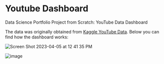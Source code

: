 
# Youtube Dashboard
Data Science Portfolio Project from Scratch: YouTube Data Dashboard

The data was originally obtained from [Kaggle YouTube Data](https://www.kaggle.com/datasets/kenjee/ken-jee-youtube-data). Below you can find how the dashboard works:

![Screen Shot 2023-04-05 at 12 41 35 PM](https://user-images.githubusercontent.com/61659078/230147623-7a47c865-1f07-40d0-acc6-a5e7de43658e.png)

![image](https://user-images.githubusercontent.com/61659078/230148021-03c8fff1-3b8a-4302-ab17-1b5c803f5696.png)
